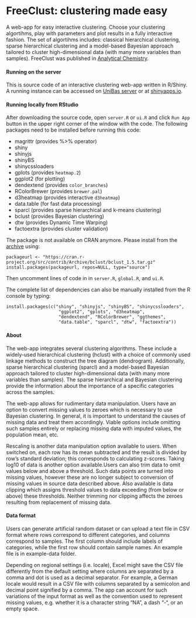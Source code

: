 # FreeClust: clustering made easy

A web-app for easy interactive clustering. Choose your clustering algortihms, play with parameters and plot results in a fully interactive fashion. The set of algortihms includes: classical hierarchical clustering, sparse hierarchical clustering and a model-based Bayesian approach tailored to cluster high-dimensional data (with many more variables than samples). FreeClust was published in [Analytical Chemistry](https://pubs.acs.org/doi/abs/10.1021/acs.analchem.7b02221).

#### Running on the server
This is source code of an interactive clustering web-app written in R/Shiny. A running instance can be accessed on [UniBas server](http://bioz-lcms-chromclust.bioz.unibas.ch:3838/shiny-freeclust) or at [shinyapps.io](https://macdobry.shinyapps.io/free-clust/).

#### Running locally from RStudio
After downloading the source code, open `server.R` or `ui.R` and click `Run App` button in the upper right corner of the window with the code. The following packages need to be installed before running this code:

- magrittr (provides %>% operator)
- shiny
- shinyjs
- shinyBS
- shinycssloaders
- gplots (provides `heatmap.2`)
- ggplot2 (for plotting)
- dendextend (provides `color_branches`)
- RColorBrewer (provides `brewer.pal`)
- d3heatmap (provides interactive `d3heatmap`)
- data.table (for fast data processing)
- sparcl (provides sparse hierarchical and k-means clustering)
- bclust (provides Bayesian clustering)
- dtw (provides Dynamic Time Warping)
- factoextra (provides cluster validation)

The package is not available on CRAN anymore. Please install from the [archive](https://cran.r-project.org/src/contrib/Archive/bclust/) using:

```
packageurl <- "https://cran.r-project.org/src/contrib/Archive/bclust/bclust_1.5.tar.gz"
install.packages(packageurl, repos=NULL, type="source")
```

Then uncomment lines of code in in `server.R`, `global.R`, and `ui.R`.

The complete list of dependencies can also be manually installed from the R console by typing:
```
install.packages(c("shiny", "shinyjs", "shinyBS", "shinycssloaders",
					"ggplot2", "gplots", "d3heatmap",
					"dendextend", "RColorBrewer", "ggthemes",
					"data.table", "sparcl", "dtw", "factoextra")) 
```

#### About

The web-app integrates several clustering algorithms. These include a widely-used hierarchical clustering (hclust) with a choice of commonly used linkage methods to construct the tree diagram (dendrogram). Additionally, sparse hierarchical clustering (sparcl) and a model-based Bayesian approach tailored to cluster high-dimensional data (with many more variables than samples). The sparse hierarchical and Bayesian clustering provide the information about the importance of a specific categories across the samples.

The web-app allows for rudimentary data manipulation. Users have an option to convert missing values to zeroes which is necessary to use Bayesian clustering. In general, it is important to understand the causes of missing data and treat them accordingly. Viable options include omitting such samples entirely or replacing missing data with imputed values, the population mean, etc. 

Rescaling is another data manipulation option available to users. When switched on, each row has its mean subtracted and the result is divided by row’s standard deviation; this corresponds to calculating z-scores. Taking log10 of data is another option available.Users can also trim data to omit values below and above a threshold. Such data points are turned into missing values, however these are no longer subject to conversion of missing values in source data described above. Also available is data clipping which assigns threshold values to data exceeding (from below or above) these thresholds. Neither trimming nor clipping affects the zeroes resulting from replacement of missing data.

#### Data format
Users can generate artificial random dataset or can upload a text file in CSV format where rows correspond to different categories, and columns correspond to samples. The first column should include labels of categories, while the first row should contain sample names. An example file is in example-data folder.

Depending on regional settings (i.e. locale), Excel might save the CSV file differently from the default setting where columns are separated by a comma and dot is used as a decimal separator. For example, a German locale would result in a CSV file with columns separated by a semicolon and decimal point signified by a comma. The app can account for such variations of the input format as well as the convention used to represent missing values, e.g. whether it is a character string “NA”, a dash “-“, or an empty space.
